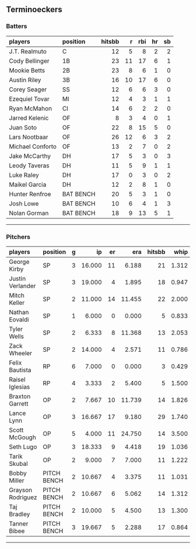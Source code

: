 ## Terminoeckers

### Batters

 
|players          |position  | hitsbb|  r| rbi| hr| sb| 
|:----------------|:---------|------:|--:|---:|--:|--:| 
|J.T. Realmuto    |C         |     12|  5|   8|  2|  2| 
|Cody Bellinger   |1B        |     23| 11|  17|  6|  1| 
|Mookie Betts     |2B        |     23|  8|   6|  1|  0| 
|Austin Riley     |3B        |     16| 10|  17|  6|  0| 
|Corey Seager     |SS        |     12|  6|   6|  3|  0| 
|Ezequiel Tovar   |MI        |     12|  4|   3|  1|  1| 
|Ryan McMahon     |CI        |     14|  6|   2|  2|  0| 
|Jarred Kelenic   |OF        |      8|  3|   4|  0|  1| 
|Juan Soto        |OF        |     22|  8|  15|  5|  0| 
|Lars Nootbaar    |OF        |     26| 12|   6|  3|  2| 
|Michael Conforto |OF        |     13|  2|   7|  0|  2| 
|Jake McCarthy    |DH        |     17|  5|   3|  0|  3| 
|Leody Taveras    |DH        |     11|  5|   9|  1|  1| 
|Luke Raley       |DH        |     17|  0|   3|  0|  2| 
|Maikel Garcia    |DH        |     12|  2|   8|  1|  0| 
|Hunter Renfroe   |BAT BENCH |     20|  5|   3|  1|  0| 
|Josh Lowe        |BAT BENCH |     10|  6|   4|  1|  3| 
|Nolan Gorman     |BAT BENCH |     18|  9|  13|  5|  1| 

* * *

### Pitchers

 
|players           |position    |  g|     ip| er|    era| hitsbb|  whip| so|  w| sv| 
|:-----------------|:-----------|--:|------:|--:|------:|------:|-----:|--:|--:|--:| 
|George Kirby      |SP          |  3| 16.000| 11|  6.188|     21| 1.312| 23|  1|  0| 
|Justin Verlander  |SP          |  3| 19.000|  4|  1.895|     18| 0.947| 19|  2|  0| 
|Mitch Keller      |SP          |  2| 11.000| 14| 11.455|     22| 2.000|  8|  0|  0| 
|Nathan Eovaldi    |SP          |  1|  6.000|  0|  0.000|      5| 0.833|  2|  1|  0| 
|Tyler Wells       |SP          |  2|  6.333|  8| 11.368|     13| 2.053|  7|  0|  0| 
|Zack Wheeler      |SP          |  2| 14.000|  4|  2.571|     11| 0.786| 15|  0|  0| 
|Felix Bautista    |RP          |  6|  7.000|  0|  0.000|      3| 0.429| 12|  1|  5| 
|Raisel Iglesias   |RP          |  4|  3.333|  2|  5.400|      5| 1.500|  4|  0|  2| 
|Braxton Garrett   |OP          |  2|  7.667| 10| 11.739|     14| 1.826| 10|  0|  0| 
|Lance Lynn        |OP          |  3| 16.667| 17|  9.180|     29| 1.740| 17|  1|  0| 
|Scott McGough     |OP          |  5|  4.000| 11| 24.750|     14| 3.500|  4|  0|  0| 
|Seth Lugo         |OP          |  3| 18.333|  9|  4.418|     19| 1.036| 20|  1|  0| 
|Tarik Skubal      |OP          |  2|  9.000|  7|  7.000|     11| 1.222| 12|  1|  0| 
|Bobby Miller      |PITCH BENCH |  2| 10.667|  4|  3.375|     11| 1.031| 11|  1|  0| 
|Grayson Rodriguez |PITCH BENCH |  2| 10.667|  6|  5.062|     14| 1.312| 10|  0|  0| 
|Taj Bradley       |PITCH BENCH |  2| 10.000|  5|  4.500|     13| 1.300| 15|  0|  0| 
|Tanner Bibee      |PITCH BENCH |  3| 19.667|  5|  2.288|     17| 0.864| 20|  2|  0| 


* * *


